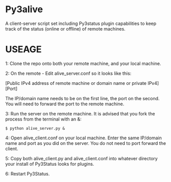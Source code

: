 Py3alive
========

A client-server script set including Py3status plugin capabilities to keep track of the status (online or offline) of remote machines.

USEAGE
=====

1: Clone the repo onto both your remote machine, and your local machine.

2: On the remote - Edit alive_server.conf so it looks like this:

[Public IPv4 address of remote machine or domain name or private IPv4]
[Port]

The IP/domain name needs to be on the first line, the port on the second.
You will need to forward the port to the remote machine.

3: Run the server on the remote machine. It is advised that you fork the process from the terminal with an &:

    $ python alive_server.py &

4: Open alive_client.conf on your local machine. Enter the same IP/domain name and port as you did on the server. You do not need to port forward the client.

5: Copy both alive_client.py and alive_client.conf into whatever directory your install of Py3Status looks for plugins.

6: Restart Py3Status.
